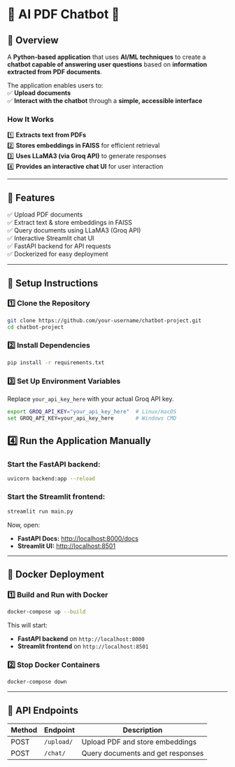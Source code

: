 # 📄 AI PDF Chatbot 🤖

## 🚀 Overview
A **Python-based application** that uses **AI/ML techniques** to create a **chatbot capable of answering user questions** based on **information extracted from PDF documents**.  

The application enables users to:  
✅ **Upload documents**  
✅ **Interact with the chatbot** through a **simple, accessible interface**  

### **How It Works**
1️⃣ **Extracts text from PDFs**  
2️⃣ **Stores embeddings in FAISS** for efficient retrieval  
3️⃣ **Uses LLaMA3 (via Groq API)** to generate responses  
4️⃣ **Provides an interactive chat UI** for user interaction  

---

## 🔧 Features
✅ Upload PDF documents  
✅ Extract text & store embeddings in FAISS  
✅ Query documents using LLaMA3 (Groq API)  
✅ Interactive Streamlit chat UI  
✅ FastAPI backend for API requests  
✅ Dockerized for easy deployment  

---

## 🔧 Setup Instructions
### **1️⃣ Clone the Repository**
```bash
git clone https://github.com/your-username/chatbot-project.git
cd chatbot-project
```

### **2️⃣ Install Dependencies**
```bash
pip install -r requirements.txt
```

### 3️⃣ Set Up Environment Variables
Replace `your_api_key_here` with your actual Groq API key.
```bash
export GROQ_API_KEY="your_api_key_here"  # Linux/macOS
set GROQ_API_KEY=your_api_key_here       # Windows CMD
```

## 4️⃣ Run the Application Manually
### Start the FastAPI backend:
```bash
uvicorn backend:app --reload
```
### Start the Streamlit frontend:
```bash
streamlit run main.py
```
Now, open:
- **FastAPI Docs:** [http://localhost:8000/docs](http://localhost:8000/docs)
- **Streamlit UI:** [http://localhost:8501](http://localhost:8501)

---

## 🐳 Docker Deployment
### **1️⃣ Build and Run with Docker**
```bash
docker-compose up --build
```
This will start:
- **FastAPI backend** on `http://localhost:8000`
- **Streamlit frontend** on `http://localhost:8501`

### **2️⃣ Stop Docker Containers**
```bash
docker-compose down
```

---

## 📡 API Endpoints
| Method | Endpoint   | Description                         |
|--------|-----------|-------------------------------------|
| POST   | `/upload/` | Upload PDF and store embeddings    |
| POST   | `/chat/`   | Query documents and get responses  |




